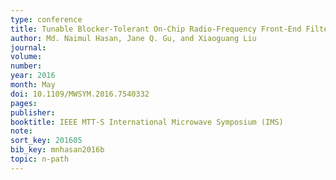 ```yaml
---
type: conference
title: Tunable Blocker-Tolerant On-Chip Radio-Frequency Front-End Filter With Dual Adaptive Transmission Zeros for Software-Defined Radio Applications	
author: Md. Naimul Hasan, Jane Q. Gu, and Xiaoguang Liu
journal:
volume:
number:
year: 2016
month: May
doi: 10.1109/MWSYM.2016.7540332
pages:
publisher:
booktitle: IEEE MTT-S International Microwave Symposium (IMS)
note:
sort_key: 201605
bib_key: mnhasan2016b
topic: n-path
---
```

